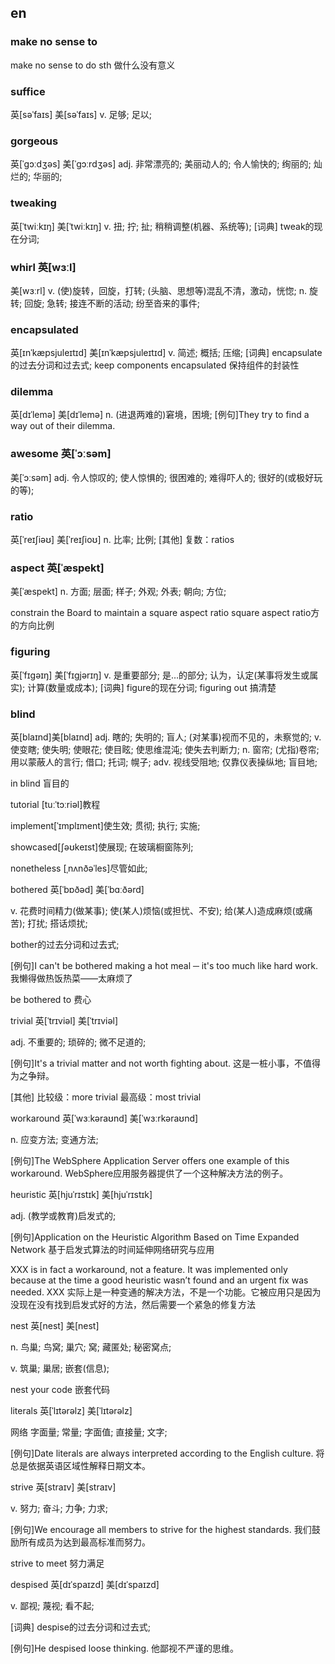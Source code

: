 ## en

### make no sense to

make no sense to do sth
做什么没有意义

### suffice
英[səˈfaɪs] 美[səˈfaɪs]
v.	足够; 足以;

### gorgeous	
英[ˈɡɔːdʒəs] 美[ˈɡɔːrdʒəs]
adj.	非常漂亮的; 美丽动人的; 令人愉快的; 绚丽的; 灿烂的; 华丽的;

### tweaking	
英[ˈtwiːkɪŋ]
美[ˈtwiːkɪŋ]
v.	扭; 拧; 扯; 稍稍调整(机器、系统等);
[词典]	tweak的现在分词;

### whirl	英[wɜːl]
美[wɜːrl]
v.	(使)旋转，回旋，打转; (头脑、思想等)混乱不清，激动，恍惚;
n.	旋转; 回旋; 急转; 接连不断的活动; 纷至沓来的事件;

### encapsulated
英[ɪnˈkæpsjuleɪtɪd]
美[ɪnˈkæpsjuleɪtɪd]
v.	简述; 概括; 压缩;
[词典]	encapsulate的过去分词和过去式;
keep components encapsulated 保持组件的封装性

### dilemma	
英[dɪˈlemə] 美[dɪˈlemə]
n.	(进退两难的)窘境，困境;
[例句]They try to find a way out of their dilemma.

### awesome	英[ˈɔːsəm]
美[ˈɔːsəm]
adj.	令人惊叹的; 使人惊惧的; 很困难的; 难得吓人的; 很好的(或极好玩的等);

### ratio	
英[ˈreɪʃiəʊ] 美[ˈreɪʃioʊ]
n.	比率; 比例;
[其他]	复数：ratios

### aspect	英[ˈæspekt]
美[ˈæspekt]
n.	方面; 层面; 样子; 外观; 外表; 朝向; 方位;

constrain the Board to maintain a square aspect ratio
square aspect ratio方的方向比例

### figuring	
英[ˈfɪɡəɪŋ] 美[ˈfɪɡjərɪŋ]
v.	是重要部分; 是…的部分; 认为，认定(某事将发生或属实); 计算(数量或成本);
[词典]	figure的现在分词;
figuring out 搞清楚 

### blind	
英[blaɪnd]美[blaɪnd]
adj.	瞎的; 失明的; 盲人; (对某事)视而不见的，未察觉的;
v.	使变瞎; 使失明; 使眼花; 使目眩; 使思维混沌; 使失去判断力;
n.	窗帘; (尤指)卷帘; 用以蒙蔽人的言行; 借口; 托词; 幌子;
adv.	视线受阻地; 仅靠仪表操纵地; 盲目地;

in blind
盲目的

tutorial
[tuːˈtɔːriəl]教程

implement[ˈɪmplɪment]使生效; 贯彻; 执行; 实施;

showcased[ʃəʊkeɪst]使展现; 在玻璃橱窗陈列;

nonetheless [ˌnʌnðəˈles]尽管如此;

bothered	英[ˈbɒðəd] 美[ˈbɑːðərd]

v.	花费时间精力(做某事); 使(某人)烦恼(或担忧、不安); 给(某人)造成麻烦(或痛苦); 打扰; 搭话烦扰;

bother的过去分词和过去式;

[例句]I can't be bothered making a hot meal ─ it's too much like hard work.
我懒得做热饭热菜——太麻烦了

be bothered to 费心


trivial	英[ˈtrɪviəl] 美[ˈtrɪviəl]

adj.	不重要的; 琐碎的; 微不足道的;

[例句]It's a trivial matter and not worth fighting about.
这是一桩小事，不值得为之争辩。

[其他]	比较级：more trivial 最高级：most trivial

workaround 英[ˈwɜːkəraʊnd] 美[ˈwɜːrkəraʊnd]

n.	应变方法; 变通方法;

[例句]The WebSphere Application Server offers one example of this workaround.
WebSphere应用服务器提供了一个这种解决方法的例子。

heuristic 英[hjuˈrɪstɪk] 美[hjuˈrɪstɪk]

adj.	(教学或教育)启发式的;

[例句]Application on the Heuristic Algorithm Based on Time Expanded Network
基于启发式算法的时间延伸网络研究与应用

XXX is in fact a workaround, not a feature. 
It was implemented only because at the time a good heuristic wasn’t found and an urgent fix was needed.
XXX 实际上是一种变通的解决方法，不是一个功能。它被应用只是因为没现在没有找到启发式好的方法，然后需要一个紧急的修复方法

nest	英[nest] 美[nest]

n.	鸟巢; 鸟窝; 巢穴; 窝; 藏匿处; 秘密窝点;

v.	筑巢; 巢居; 嵌套(信息);

nest your code 嵌套代码


literals	英[ˈlɪtərəlz] 美[ˈlɪtərəlz]

网络	字面量; 常量; 字面值; 直接量; 文字;

[例句]Date literals are always interpreted according to the English culture.
将总是依据英语区域性解释日期文本。

strive	英[straɪv] 美[straɪv]

v.	努力; 奋斗; 力争; 力求;

[例句]We encourage all members to strive for the highest standards.
我们鼓励所有成员为达到最高标准而努力。

strive to meet 努力满足

despised	英[dɪˈspaɪzd] 美[dɪˈspaɪzd]

v.	鄙视; 蔑视; 看不起;

[词典]	despise的过去分词和过去式;

[例句]He despised loose thinking.
他鄙视不严谨的思维。